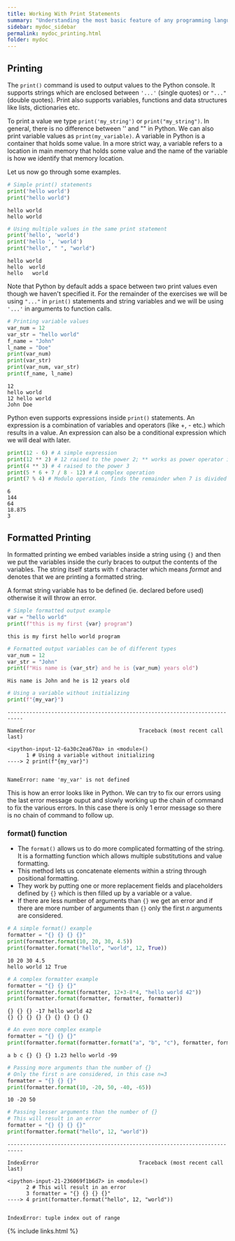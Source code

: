 ```yaml
---
title: Working With Print Statements
summary: "Understanding the most basic feature of any programming language - how to print to the console"
sidebar: mydoc_sidebar
permalink: mydoc_printing.html
folder: mydoc
---
```


## Printing

The `print()` command is used to output values to the Python console. It supports strings which are enclosed between `'...'` (single quotes) or `"..."` (double quotes). Print also supports variables, functions and data structures like lists, dictionaries etc.

To print a value we type `print('my_string')` or `print("my_string")`. In general, there is no difference between '' and "" in Python. We can also print variable values as `print(my_variable)`. A variable in Python is a container that holds some value. In a more strict way, a variable refers to a location in main memory that holds some value and the name of the variable is how we identify that memory location.

Let us now go through some examples.

```python
# Simple print() statements
print('hello world')
print("hello world")
```

    hello world
    hello world

```python
# Using multiple values in the same print statement
print('hello', 'world')
print('hello ', 'world')
print("hello", " ", "world")
```

    hello world
    hello  world
    hello   world

Note that Python by default adds a space between two print values even though we haven't specified it. For the remainder of the exercises we will be using `"..."` in `print()` statements and string variables and we will be using `'...'` in arguments to function calls.

```python
# Printing variable values
var_num = 12
var_str = "hello world"
f_name = "John"
l_name = "Doe"
print(var_num)
print(var_str)
print(var_num, var_str)
print(f_name, l_name)
```

    12
    hello world
    12 hello world
    John Doe

Python even supports expressions inside `print()` statements. An expression is a combination of variables and operators (like +, - etc.) which results in a value. An expression can also be a conditional expression which we will deal with later.

```python
print(12 - 6) # A simple expression
print(12 ** 2) # 12 raised to the power 2; ** works as power operator in Python
print(4 ** 3) # 4 raised to the power 3
print(5 * 6 + 7 / 8 - 12) # A complex operation
print(7 % 4) # Modulo operation, finds the remainder when 7 is divided by 4
```

    6
    144
    64
    18.875
    3

## Formatted Printing

In formatted printing we embed variables inside a string using `{}` and then we put the variables inside the curly braces to output the contents of the variables. The string itself starts with `f` character which means _format_ and denotes that we are printing a formatted string.

A format string variable has to be defined (ie. declared before used) otherwise it will throw an error.

```python
# Simple formatted output example
var = "hello world"
print(f"this is my first {var} program")
```

    this is my first hello world program

```python
# Formatted output variables can be of different types
var_num = 12
var_str = "John"
print(f"His name is {var_str} and he is {var_num} years old")
```

    His name is John and he is 12 years old

```python
# Using a variable without initializing
print(f"{my_var}")
```

    ---------------------------------------------------------------------------

    NameError                                 Traceback (most recent call last)

    <ipython-input-12-6a30c2ea670a> in <module>()
          1 # Using a variable without initializing
    ----> 2 print(f"{my_var}")


    NameError: name 'my_var' is not defined

This is how an error looks like in Python. We can try to fix our errors using the last error message ouput and slowly working up the chain of command to fix the various errors. In this case there is only 1 error message so there is no chain of command to follow up.

### format() function

- The `format()` allows us to do more complicated formatting of the string. It is a formatting function which allows multiple substitutions and value formatting.
- This method lets us concatenate elements within a string through positional formatting.
- They work by putting one or more replacement fields and placeholders defined by `{}` which is then filled up by a variable or a value.
- If there are less number of arguments than `{}` we get an error and if there are more number of arguments than `{}` only the first _n_ arguments are considered.

```python
# A simple format() example
formatter = "{} {} {} {}"
print(formatter.format(10, 20, 30, 4.5))
print(formatter.format("hello", "world", 12, True))
```

    10 20 30 4.5
    hello world 12 True

```python
# A complex formatter example
formatter = "{} {} {}"
print(formatter.format(formatter, 12+3-8*4, "hello world 42"))
print(formatter.format(formatter, formatter, formatter))
```

    {} {} {} -17 hello world 42
    {} {} {} {} {} {} {} {} {}

```python
# An even more complex example
formatter = "{} {} {}"
print(formatter.format(formatter.format("a", "b", "c"), formatter, formatter.format(1.23, "hello world", -99)))
```

    a b c {} {} {} 1.23 hello world -99

```python
# Passing more arguments than the number of {}
# Only the first n are considered, in this case n=3
formatter = "{} {} {}"
print(formatter.format(10, -20, 50, -40, -65))
```

    10 -20 50

```python
# Passing lesser arguments than the number of {}
# This will result in an error
formatter = "{} {} {} {}"
print(formatter.format("hello", 12, "world"))
```

    ---------------------------------------------------------------------------

    IndexError                                Traceback (most recent call last)

    <ipython-input-21-236069f1b6d7> in <module>()
          2 # This will result in an error
          3 formatter = "{} {} {} {}"
    ----> 4 print(formatter.format("hello", 12, "world"))


    IndexError: tuple index out of range

{% include links.html %}
